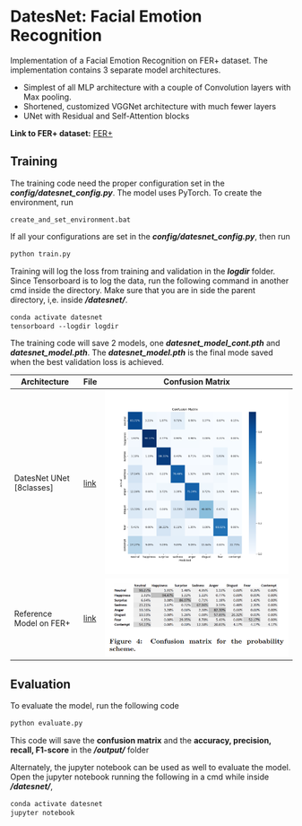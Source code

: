 # DatesNet: Facial Emotion Recognition 
Implementation of a Facial Emotion Recognition on FER+ dataset. The implementation contains 3 separate model architectures. 
- Simplest of all MLP architecture with a couple of Convolution layers with Max pooling.
- Shortened, customized VGGNet architecture with much fewer layers
- UNet with Residual and Self-Attention blocks

**Link to FER+ dataset:** [FER+](https://github.com/microsoft/FERPlus/tree/master)

## Training
The training code need the proper configuration set in the ***config/datesnet_config.py***. The 
model uses PyTorch. To create the environment, run
````commandline
create_and_set_environment.bat
````
If all your configurations are set in the ***config/datesnet_config.py***, then run
````python
python train.py
````
Training will log the loss from training and validation in the ***logdir*** folder. 
Since Tensorboard is to log the data, run the following command in another cmd inside the directory.
Make sure that you are in side the parent directory, i,e. inside ***/datesnet/***.
````commandline
conda activate datesnet
tensorboard --logdir logdir
````
The training code will save 2 models, one ***datesnet_model_cont.pth*** and ***datesnet_model.pth***. 
The ***datesnet_model.pth*** is the final mode saved when the best validation loss is achieved.

| Architecture             | File                                                     | Confusion Matrix                                         |
|--------------------------|----------------------------------------------------------|----------------------------------------------------------|
| DatesNet UNet [8classes] | [link](./checkpoints/datesnet_model_unet.pth)            | ![ref conf mat](./output/confusion_matrix_unet_8cls.png) |
 | Reference Model on FER+  | [link](https://github.com/microsoft/FERPlus/tree/master) | ![ref conf mat](./output/ref_conf_mat.png)               |      

## Evaluation
To evaluate the model, run the following code
````python
python evaluate.py
````
This code will save the **confusion matrix** and the **accuracy, precision, recall, F1-score** in the ***/output/*** folder

Alternately, the jupyter notebook can be used as well to evaluate the model. 
Open the jupyter notebook running the following in a cmd while inside ***/datesnet/***,
````commandline
conda activate datesnet
jupyter notebook
````
